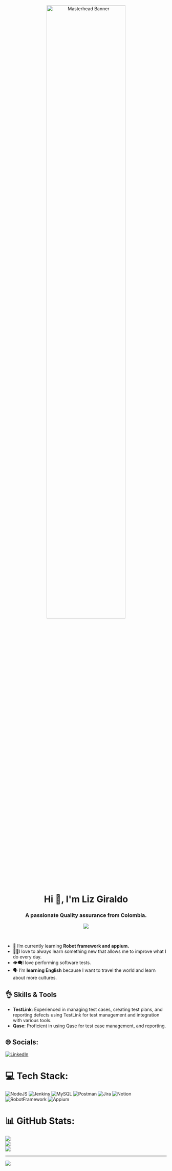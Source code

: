 <div align="center">
    <img src="https://img.freepik.com/vector-premium/ilustracion-vectorial-qa_1237743-80630.jpg?semt=ais_hybrid" alt="Masterhead Banner" style="width:70%; max-width:1000px;">    
</div>
<h1 align="center">Hi 👋, I'm Liz Giraldo</h1>
<h3 align="center">A passionate Quality assurance from Colombia.</h3>
<p align="center">
  <a href="https://github.com/DenverCoder1/readme-typing-svg"><img src="https://readme-typing-svg.herokuapp.com?font=Time+New+Roman&color=A024F7&size=25&center=true&vCenter=true&width=600&height=100&lines=technology+lover..&hearts;++;Self-taught+Quality-Asurrance,;Computer+Science,;Love+to+learn+new+stuffs..<3"></a>
</p>


<br>

- 🌱 I’m currently learning **Robot framework and appium.**
- 👩‍💻I love to always learn something new that allows me to improve what I do every day.
- 👁️‍🗨️I love performing software tests.
- 🗣️ I’m **learning English** because I want to travel the world and learn about more cultures.


## 👌 Skills & Tools

- **TestLink**: Experienced in managing test cases, creating test plans, and reporting defects using TestLink for test management and integration with various tools.
- **Qase**: Proficient in using Qase for test case management, and reporting. 

## 🌐 Socials:
[![LinkedIn](https://img.shields.io/badge/LinkedIn-%230077B5.svg?logo=linkedin&logoColor=white)](https://linkedin.com/in/lizgiraldo) 

# 💻 Tech Stack:
![NodeJS](https://img.shields.io/badge/node.js-6DA55F?style=plastic&logo=node.js&logoColor=white) ![Jenkins](https://img.shields.io/badge/jenkins-%232C5263.svg?style=plastic&logo=jenkins&logoColor=white) ![MySQL](https://img.shields.io/badge/mysql-4479A1.svg?style=plastic&logo=mysql&logoColor=white) ![Postman](https://img.shields.io/badge/Postman-FF6C37?style=plastic&logo=postman&logoColor=white) ![Jira](https://img.shields.io/badge/jira-%230A0FFF.svg?style=plastic&logo=jira&logoColor=white) ![Notion](https://img.shields.io/badge/Notion-%23000000.svg?style=plastic&logo=notion&logoColor=white)
 ![RobotFramework](https://img.shields.io/badge/RobotFramework-17202a?style=plastic&logo=RobotFramework&logoColor=white)
  ![Appium](https://img.shields.io/badge/Appium-662d91.svg?style=plastic&logo=Appium&logoColor=white)




# 📊 GitHub Stats:
![](https://github-readme-stats.vercel.app/api?username=lizgiraldo&theme=dark&hide_border=false&include_all_commits=true&count_private=false)<br/>
![](https://github-readme-streak-stats.herokuapp.com/?user=lizgiraldo&theme=dark&hide_border=false)<br/>
![](https://github-readme-stats.vercel.app/api/top-langs/?username=lizgiraldo&theme=dark&hide_border=false&include_all_commits=true&count_private=false&layout=compact)

---
[![](https://visitcount.itsvg.in/api?id=lizgiraldo&icon=0&color=0)](https://visitcount.itsvg.in)

<!-- Proudly created with GPRM ( https://gprm.itsvg.in ) -->
